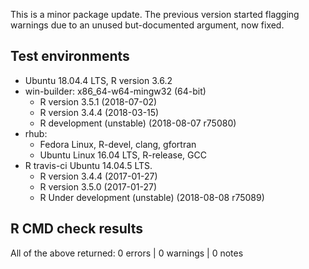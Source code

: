 This is a minor package update. The previous version started flagging
warnings due to an unused but-documented argument, now fixed.

## Test environments
* Ubuntu 18.04.4 LTS, R version 3.6.2 
* win-builder: x86_64-w64-mingw32 (64-bit)
  * R version 3.5.1 (2018-07-02)
  * R version 3.4.4 (2018-03-15)
  * R development (unstable) (2018-08-07 r75080)
* rhub:
  * Fedora Linux, R-devel, clang, gfortran
  * Ubuntu Linux 16.04 LTS, R-release, GCC
* R travis-ci Ubuntu 14.04.5 LTS.
  * R version 3.4.4 (2017-01-27)
  * R version 3.5.0 (2017-01-27)
  * R Under development (unstable) (2018-08-08 r75089)

## R CMD check results
All of the above returned:
0 errors | 0 warnings | 0 notes 